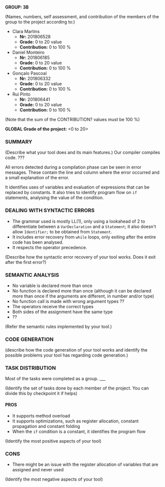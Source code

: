 **GROUP: 3B**

(Names, numbers, self assessment, and contribution of the members of the group to the project according to:)
* Clara Martins
    * **Nr:** 201806528
    * **Grade:** 0 to 20 value
    * **Contribution:** 0 to 100 %
* Daniel Monteiro
    * **Nr:** 201806185
    * **Grade:** 0 to 20 value
    * **Contribution:** 0 to 100 %
* Gonçalo Pascoal
    * **Nr:** 201806332
    * **Grade:** 0 to 20 value
    * **Contribution:** 0 to 100 %
* Rui Pinto
    * **Nr:** 201806441
    * **Grade:** 0 to 20 value
    * **Contribution:** 0 to 100 %

(Note that the sum of the CONTRIBUTION? values must be 100 %)

**GLOBAL Grade of the project:** <0 to 20>

### SUMMARY
(Describe what your tool does and its main features.)
Our compiler compiles code. ???

All errors detected during a compilation phase can be seen in error messages. These contain the line and column where the error occurred and a small explanation of the error.

It identifies uses of variables and evaluation of expressions that can be replaced by constants. It also tries to identify program flow on `if` statements, analysing the value of the condition.


### DEALING WITH SYNTACTIC ERRORS
* The grammar used is mostly LL(1), only using a lookahead of 2 to differentiate between a `VarDeclaration` and a `Statement`; it also doesn't allow `Identifier;` to be obtained from `Statement`.
* It includes error recovery from `while` loops, only exiting after the entire code has been analysed.
* It respects the operator precedence.

(Describe how the syntactic error recovery of your tool works. Does it exit after the first error?)

### SEMANTIC ANALYSIS
* No variable is declared more than once
* No function is declared more than once (although it can be declared more than once if the arguments are different, in number and/or type)
* No function call is made with wrong argument types ??
* The operators receive the correct types
* Both sides of the assignment have the same type
* ??

(Refer the semantic rules implemented by your tool.)

### CODE GENERATION
(describe how the code generation of your tool works and identify the possible problems your tool has regarding code generation.)

### TASK DISTRIBUTION
Most of the tasks were completed as a group. ___

(Identify the set of tasks done by each member of the project. You can divide this by checkpoint it if helps)

#### PROS
* It supports method overload
* It supports optimizations, such as register allocation, constant propagation and constant folding
* When the `if` condition is a constant, it identifies the program flow

(Identify the most positive aspects of your tool)

### CONS
* There might be an issue with the register allocation of variables that are assigned and never used

(Identify the most negative aspects of your tool)